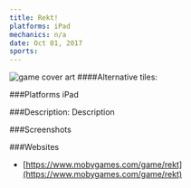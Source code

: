 ```yaml
---
title: Rekt!
platforms: iPad
mechanics: n/a
date: Oct 01, 2017  
sports: 
---
```

![game cover art](https://www.mobygames.com/images/covers/s/458397-rekt-ipad-front-cover.jpg "Logo")
####Alternative tiles:

###Platforms
iPad

###Description: Description

###Screenshots

###Websites
* [https://www.mobygames.com/game/rekt](https://www.mobygames.com/game/rekt)